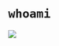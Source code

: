 # `whoami`

![](https://github-readme-stats.vercel.app/api?username=szinn&show_icons=true&hide_title=true&theme=solarized-dark&count_private=true&hide=stars)
